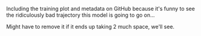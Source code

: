 Including the training plot and metadata on GitHub because it's funny to 
see the ridiculously bad trajectory this model is going to go on...

Might have to remove it if it ends up taking 2 much space, we'll see.